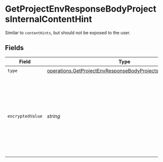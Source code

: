 # GetProjectEnvResponseBodyProjectsInternalContentHint

Similar to `contentHints`, but should not be exposed to the user.


## Fields

| Field                                                                                                                                      | Type                                                                                                                                       | Required                                                                                                                                   | Description                                                                                                                                |
| ------------------------------------------------------------------------------------------------------------------------------------------ | ------------------------------------------------------------------------------------------------------------------------------------------ | ------------------------------------------------------------------------------------------------------------------------------------------ | ------------------------------------------------------------------------------------------------------------------------------------------ |
| `type`                                                                                                                                     | [operations.GetProjectEnvResponseBodyProjectsResponse200Type](../../models/operations/getprojectenvresponsebodyprojectsresponse200type.md) | :heavy_check_mark:                                                                                                                         | N/A                                                                                                                                        |
| `encryptedValue`                                                                                                                           | *string*                                                                                                                                   | :heavy_check_mark:                                                                                                                         | Contains the `value` of the env variable, encrypted with a special key to make decryption possible in the subscriber Lambda.               |